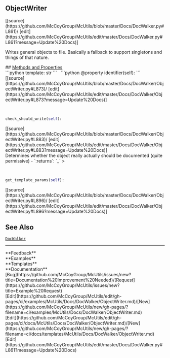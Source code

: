 ## <a id="McUtils.Docs.DocWalker.ObjectWriter">ObjectWriter</a> 

<div class="docs-source-link" markdown="1">
[[source](https://github.com/McCoyGroup/McUtils/blob/master/Docs/DocWalker.py#L861)/
[edit](https://github.com/McCoyGroup/McUtils/edit/master/Docs/DocWalker.py#L861?message=Update%20Docs)]
</div>

Writes general objects to file.
Basically a fallback to support singletons and things
of that nature.







<div class="collapsible-section">
 <div class="collapsible-section collapsible-section-header" markdown="1">
## <a class="collapse-link" data-toggle="collapse" href="#methods" markdown="1"> Methods and Properties</a> <a class="float-right" data-toggle="collapse" href="#methods"><i class="fa fa-chevron-down"></i></a>
 </div>
 <div class="collapsible-section collapsible-section-body collapse show" id="methods" markdown="1">
 ```python
template: str
```
<a id="McUtils.Docs.DocWalker.ObjectWriter.identifier" class="docs-object-method">&nbsp;</a> 
```python
@property
identifier(self): 
```
<div class="docs-source-link" markdown="1">
[[source](https://github.com/McCoyGroup/McUtils/blob/master/Docs/DocWalker/ObjectWriter.py#L873)/
[edit](https://github.com/McCoyGroup/McUtils/edit/master/Docs/DocWalker/ObjectWriter.py#L873?message=Update%20Docs)]
</div>


<a id="McUtils.Docs.DocWalker.ObjectWriter.check_should_write" class="docs-object-method">&nbsp;</a> 
```python
check_should_write(self): 
```
<div class="docs-source-link" markdown="1">
[[source](https://github.com/McCoyGroup/McUtils/blob/master/Docs/DocWalker/ObjectWriter.py#L883)/
[edit](https://github.com/McCoyGroup/McUtils/edit/master/Docs/DocWalker/ObjectWriter.py#L883?message=Update%20Docs)]
</div>
Determines whether the object really actually should be
documented (quite permissive)
  - `:returns`: `_`
    >


<a id="McUtils.Docs.DocWalker.ObjectWriter.get_template_params" class="docs-object-method">&nbsp;</a> 
```python
get_template_params(self): 
```
<div class="docs-source-link" markdown="1">
[[source](https://github.com/McCoyGroup/McUtils/blob/master/Docs/DocWalker/ObjectWriter.py#L896)/
[edit](https://github.com/McCoyGroup/McUtils/edit/master/Docs/DocWalker/ObjectWriter.py#L896?message=Update%20Docs)]
</div>
 </div>
</div>










## See Also
[`DocWalker`](DocWalker.md)

---


<div markdown="1" class="text-secondary">
<div class="container">
  <div class="row">
   <div class="col" markdown="1">
**Feedback**   
</div>
   <div class="col" markdown="1">
**Examples**   
</div>
   <div class="col" markdown="1">
**Templates**   
</div>
   <div class="col" markdown="1">
**Documentation**   
</div>
   <div class="col" markdown="1">
   
</div>
   <div class="col" markdown="1">
   
</div>
   <div class="col" markdown="1">
   
</div>
</div>
  <div class="row">
   <div class="col" markdown="1">
[Bug](https://github.com/McCoyGroup/McUtils/issues/new?title=Documentation%20Improvement%20Needed)/[Request](https://github.com/McCoyGroup/McUtils/issues/new?title=Example%20Request)   
</div>
   <div class="col" markdown="1">
[Edit](https://github.com/McCoyGroup/McUtils/edit/gh-pages/ci/examples/McUtils/Docs/DocWalker/ObjectWriter.md)/[New](https://github.com/McCoyGroup/McUtils/new/gh-pages/?filename=ci/examples/McUtils/Docs/DocWalker/ObjectWriter.md)   
</div>
   <div class="col" markdown="1">
[Edit](https://github.com/McCoyGroup/McUtils/edit/gh-pages/ci/docs/McUtils/Docs/DocWalker/ObjectWriter.md)/[New](https://github.com/McCoyGroup/McUtils/new/gh-pages/?filename=ci/docs/templates/McUtils/Docs/DocWalker/ObjectWriter.md)   
</div>
   <div class="col" markdown="1">
[Edit](https://github.com/McCoyGroup/McUtils/edit/master/Docs/DocWalker.py#L861?message=Update%20Docs)   
</div>
   <div class="col" markdown="1">
   
</div>
   <div class="col" markdown="1">
   
</div>
   <div class="col" markdown="1">
   
</div>
</div>
</div>
</div>